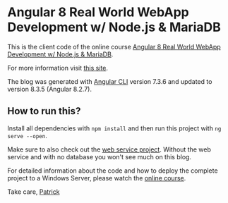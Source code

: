 # Angular 8 Real World WebApp Development w/ Node.js & MariaDB

This is the client code of the online course [Angular 8 Real World WebApp Development w/ Node.js & MariaDB](https://www.udemy.com/course/angular-real-world-webapp-development-w-nodejs-mariadb/?referralCode=36F1E760976712BD7B5B).

For more information visit [this site](https://www.udemy.com/course/angular-real-world-webapp-development-w-nodejs-mariadb/?referralCode=36F1E760976712BD7B5B).

The blog was generated with [Angular CLI](https://github.com/angular/angular-cli) version 7.3.6 and updated to version 8.3.5 (Angular 8.2.7).

## How to run this?

Install all dependencies with `npm install` and then run this project with `ng serve --open`.

Make sure to also check out the [web service project](https://github.com/patrickgod/ng-blog-service). Without the web service and with no database you won't see much on this blog.

For detailed information about the code and how to deploy the complete project to a Windows Server, please watch the [online course](https://www.udemy.com/course/angular-real-world-webapp-development-w-nodejs-mariadb/?referralCode=36F1E760976712BD7B5B).

Take care,
[Patrick](https://patrickgod.com)


